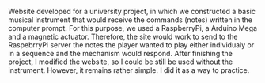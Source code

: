 Website developed for a university project, in which we constructed a basic musical instrument that would receive the commands (notes) written in the computer prompt. 
For this purpose, we used a RaspberryPi, a Arduino Mega and a magnetic actuator. Therefore, the site would work to send to the RaspebrryPi server the notes the player wanted to play
either individualy or in a sequence and the mechanism would respond. After finishing the project, I modified the website, so I could be still be used without the instrument. However, it remains 
rather simple. I did it as a way to practice.
